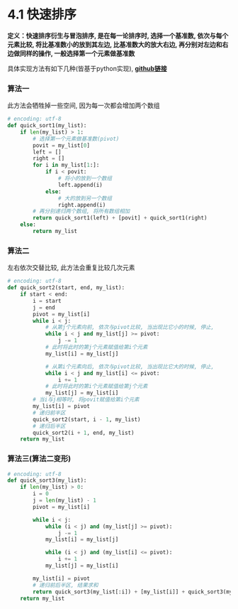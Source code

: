# 4.1 快速排序

**定义：快速排序衍生与冒泡排序, 是在每一论排序时, 选择一个基准数, 
依次与每个元素比较, 将比基准数小的放到其左边, 比基准数大的放大右边, 
再分别对左边和右边做同样的操作, 一般选择第一个元素做基准数**

具体实现方法有如下几种(皆基于python实现), 
**[github链接](https://github.com/JustMeliyu/Algorithm/blob/master/quick_sort.py)**

### 算法一 
此方法会牺牲掉一些空间, 因为每一次都会增加两个数组
```python
# encoding: utf-8
def quick_sort1(my_list):
    if len(my_list) > 1:
        # 选择第一个元素做基准数(pivot)
        povit = my_list[0]
        left = []
        right = []
        for i in my_list[1:]:
            if i < povit:
                # 将小的放到一个数组
                left.append(i)
            else:
                # 大的放到另一个数组
                right.append(i)
        # 再分别递归两个数组, 将所有数组相加
        return quick_sort1(left) + [povit] + quick_sort1(right)
    else:
        return my_list
```

### 算法二
左右依次交替比较, 此方法会重复比较几次元素
```python
# encoding: utf-8
def quick_sort2(start, end, my_list):
    if start < end:
        i = start
        j = end
        pivot = my_list[i]
        while i < j:
            # 从第j个元素向前, 依次与pivot比较, 当出现比它小的时候, 停止,
            while i < j and my_list[j] >= pivot:
                j -= 1
            # 此时将此时的第j个元素赋值给第i个元素
            my_list[i] = my_list[j]

            # 从第i个元素向后, 依次与pivot比较, 当出现比它大的时候, 停止,
            while i < j and my_list[i] <= pivot:
                i += 1
            # 此时将此时的第i个元素赋值给第j个元素
            my_list[j] = my_list[i]
        # 当i与j相等时, 将povit赋值给第i个元素
        my_list[i] = pivot
        # 递归前半区
        quick_sort2(start, i - 1, my_list)
        # 递归后半区
        quick_sort2(i + 1, end, my_list)
    return my_list            
```

### 算法三(算法二变形)

```python
# encoding: utf-8
def quick_sort3(my_list):
    if len(my_list) > 0:
        i = 0
        j = len(my_list) - 1
        pivot = my_list[i]

        while i < j:
            while (i < j) and (my_list[j] >= pivot):
                j -= 1
            my_list[i] = my_list[j]

            while (i < j) and (my_list[i] <= pivot):
                i += 1
            my_list[j] = my_list[i]

        my_list[i] = pivot
        # 递归前后半区, 结果求和
        return quick_sort3(my_list[:i]) + [my_list[i]] + quick_sort3(my_list[i + 1:])
    return my_list
``` 